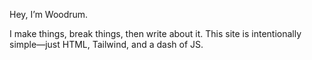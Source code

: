 Hey, I’m Woodrum.

I make things, break things, then write about it. This site is intentionally simple—just HTML, Tailwind, and a dash of JS.

